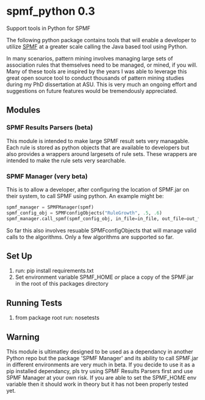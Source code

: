 # spmf_python 0.3
Support tools in Python for SPMF

The following python package contains tools that will enable a developer to utilize [SPMF](http://www.philippe-fournier-viger.com/spmf/) at a greater scale calling the Java based tool using Python.

In many scenarios, pattern mining involves managing large sets of association rules that themselves need to be managed, or mined, if you will.  Many of these tools are inspired by the years I was able to leverage this great open source tool to conduct thousands of pattern mining studies during my PhD dissertation at ASU.  This is very much an ongoing effort and suggestions on future features would be tremendously appreciated.

## Modules

### SPMF Results Parsers (beta)
This module is intended to make large SPMF result sets very managable.  Each rule is stored as python objects that are available to developers but also provides a wrappers around largesets of rule sets.  These wrappers are intended to make the rule sets very searchable.

### SPMF Manager (very beta)
This is to allow a developer, after configuring the location of SPMF.jar on their system, to call SPMF using python.  An example might be:

```python
spmf_manager = SPMFManager(spmf)
spmf_config_obj = SPMFconfigObjects("RuleGrowth", .5, .6)
spmf_manager.call_spmf(spmf_config_obj, in_file=in_file, out_file=out_file, over_write_ouput=True)
```
So far this also involves resuable SPMFconfigObjects that will manage valid calls to the algorithms.  Only a few algorithms are supported so far.

## Set Up

1. run: pip install requirements.txt
2. Set environment variable SPMF_HOME *or* place a copy of the SPMF.jar in the root of this packages directory

## Running Tests

1. from package root run: nosetests

## Warning
This module is ultimatley designed to be used as a dependancy in another Python repo but the package 'SPMF Manager' and its ability to call SPMF.jar in different environments are very much in beta.  If you decide to use it as a pip installed dependancy, pls try using SPMF Results Parsers first and use SPMF Manager at your own risk.  If you are able to set the SPMF_HOME env variable then it should work in theory but it has not been properly tested yet.
